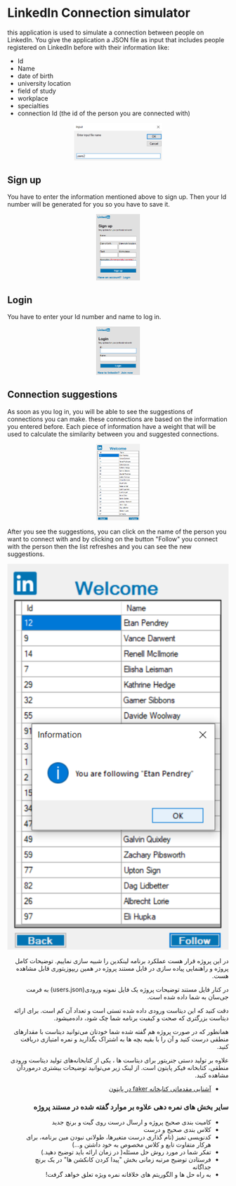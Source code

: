# LinkedIn Connection simulator
this application is used to simulate a connection between people on LinkedIn. You give the application a JSON file as input that includes people registered on LinkedIn before with their information like:
* Id
* Name
* date of birth
* university location
* field of study
* workplace
* specialties
* connection Id (the id of the person you are connected with)

<p align="center">
    <img src=".\screenshot\2 inter json file.png" width="200" higth="50" >
</p>

## Sign up
You have to enter the information mentioned above to sign up. Then your Id number will be generated for you so you have to save it.

<p align="center">
    <img src=".\screenshot\3 sign up form.png" width="100" higth="250" >
</p>

## Login
You have to enter your Id number and name to log in.

<p align="center">
    <img src=".\screenshot\1 login form.png" width="100" higth="150" >
</p>

## Connection suggestions
As soon as you log in, you will be able to see the suggestions of connections you can make. these connections are based on the information you entered before. Each piece of information have a weight that will be used to calculate the similarity between you and suggested connections.

<p align="center">
    <img src=".\screenshot\5 suggestions.png" width="100" higth="300" >
</p>

After you see the suggestions, you can click on the name of the person you want to connect with and by clicking on the button "Follow" you connect with the person then the list refreshes and you can see the new suggestions.

<p align="center">
    <img src=".\screenshot\6 connected.png" width="800" higth="600" >
</p>

<div dir="rtl" align='right'>

  در این پروژه قرار هست عملکرد برنامه لینکدین را شبیه سازی نماییم.
  توضیحات کامل پروژه و راهنمایی پیاده سازی در فایل مستند پروژه در همین ریپوزیتوری قابل مشاهده هست.

در کنار فایل مستند توضیحات پروژه یک فایل نمونه ورودی(users.json) به فرمت جی‌سان به شما داده شده است.

  دقت کنید که این دیتاست ورودی داده شده تستی است و تعداد آن کم است. برای ارائه دیتاست بزرگتری که صحت و کیفیت برنامه شما چک شود، داده‌میشود.
  
  همانطور که در صورت پروژه هم گفته شده شما خودتان می‌توانید دیتاست با مقدارهای منطقی درست کنید و آن را با بقیه بچه ها به اشتراک بگذارید و نمره امتیازی دریافت کنید.

علاوه بر تولید دستی جنریتور برای دیتاست ها ، یکی از کتابخانه‌های تولید دیتاست ورودی منطقی، کتابخانه فیکر پایتون است. از لینک زیر می‌توانید توضیحات بیشتری درموردآن مشاهده کنید.

+ [آشنایی مقدماتی کتابخانه faker در پایتون](https://www.geeksforgeeks.org/python-faker-library/)

 ### سایر بخش های نمره دهی علاوه بر موارد گفته شده در مستند پروژه
+ کامیت بندی صحیح پروژه و ارسال درست روی گیت و برنچ جدید
+ کلاس بندی صحیح و درست
+ کدنویسی تمیز (نام گذاری درست متغیرها، طولانی نبودن مین برنامه، برای هرکار متفاوت تابع و کلاس مخصوص به خود داشتن و...)
+ تفکر شما در مورد روش حل مسئله( در زمان ارائه باید توضیح دهید.)
+ فرستادن توضیح مرتبه زمانی بخش  "پیدا کردن کانکشن ‌ها" در یک برنچ جداگانه
+ به راه حل ها و الگوریتم های خلاقانه نمره ویژه تعلق خواهد گرفت!


</div>
